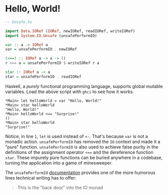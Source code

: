 <!--metadata
date = 2020-01-09
-->

# Hello, World!

```haskell
-- Unsafe.hs

import Data.IORef (IORef, newIORef, readIORef, writeIORef)
import System.IO.Unsafe (unsafePerformIO)

var :: a -> IORef a
var = unsafePerformIO . newIORef

(<==) :: IORef a -> a -> ()
r <== a = unsafePerformIO $ writeIORef r a

star :: IORef a -> a
star = unsafePerformIO . readIORef
```

Haskell, a *purely* functional programming language, supports global mutable variables. Load the above script with `ghci` to see how it works.

```plaintext
*Main> let helloWorld = var "Hello, World!"
*Main> star helloWorld
"Hello, World!"
*Main> helloWorld <== "Surprise!"
()
*Main> star helloWorld
"Surprise!"
```

Notice, in line `1`, `let` is used instead of `<-`. That's because `var` is not a monadic action. `unsafePerformIO` has removed the `IO` context and made it a "pure" function. `unsafePerformIO` is also used to achieve false purity in the definitions of the assignment operator `<==` and the dereference function `star`. These impurely pure functions can be buried anywhere in a codebase, turning the application into a game of minesweeper.

The `unsafePerformIO` [documentation](https://hackage.haskell.org/package/base-4.12.0.0/docs/System-IO-Unsafe.html#v:unsafePerformIO) provides one of the more humorous lines technical writing has to offer:

> This is the "back door" into the IO monad
